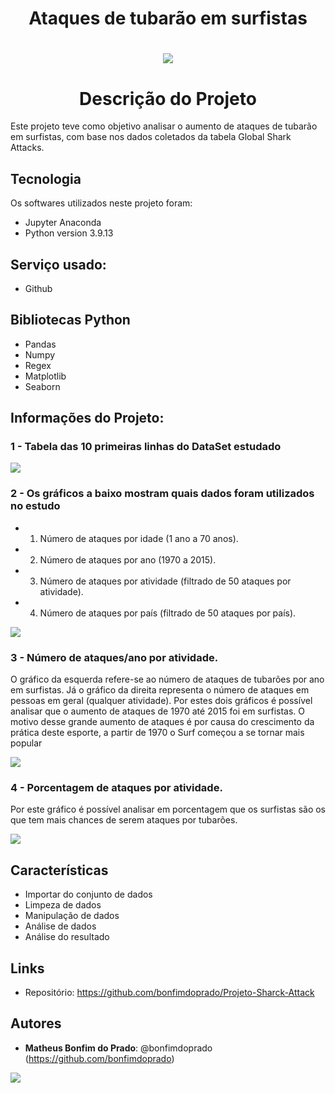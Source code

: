 # <h1 align="center"> Ataques de tubarão em surfistas </h1>

# <h1 align="center"> <img src="https://user-images.githubusercontent.com/119675645/221066262-4c4ad41c-7c6b-4f05-a116-c906ae504042.jpg" > </h1>


## <h1 align="center"> Descrição do Projeto </h1>

Este projeto teve como objetivo analisar o aumento de ataques de tubarão em surfistas, com base nos dados coletados da tabela Global Shark Attacks.


## Tecnologia

Os softwares utilizados neste projeto foram:

* Jupyter Anaconda
* Python version  3.9.13


## Serviço usado:

* Github


## Bibliotecas Python

* Pandas
* Numpy
* Regex
* Matplotlib
* Seaborn

## Informações do Projeto:

### 1 - Tabela das 10 primeiras linhas do DataSet estudado

<img src="https://user-images.githubusercontent.com/119675645/221323724-4b9c9154-a3ec-4863-b46c-67e8fc9eb72b.jpg" >

### 2 - Os gráficos a baixo mostram quais dados foram utilizados no estudo
* 1. Número de ataques por idade (1 ano a 70 anos).
* 2. Número de ataques por ano (1970 a 2015).
* 3. Número de ataques por atividade (filtrado de 50 ataques por atividade).
* 4. Número de ataques por país (filtrado de 50 ataques por país).
<img src="https://user-images.githubusercontent.com/119675645/221359756-e9eb685b-f595-4db3-afad-df371370559b.jpg" >

### 3 - Número de ataques/ano por atividade.
 O gráfico da esquerda refere-se ao número de ataques de tubarões por ano em surfistas. Já o gráfico da direita representa o número de ataques em pessoas em geral (qualquer atividade). Por estes dois gráficos é possível analisar que o aumento de ataques de 1970 até 2015 foi em surfistas. O motivo desse grande aumento de ataques é por causa do crescimento da prática deste esporte, a partir de 1970 o Surf começou a se tornar mais popular

<img src="https://user-images.githubusercontent.com/119675645/228008701-978d79d3-013f-466f-be1f-4779ec027c5c.jpg" >

### 4  - Porcentagem de ataques por atividade.
 Por este gráfico é possível analisar em porcentagem que os surfistas são os que tem mais chances de serem ataques por tubarões.

<img src="https://user-images.githubusercontent.com/119675645/221356399-b77f8fe2-a9f4-4c29-ae91-83a48c9be138.png" >


## Características

 - Importar do conjunto de dados
 - Limpeza de dados
 - Manipulação de dados
 - Análise de dados
 - Análise do resultado
 
 
## Links

  - Repositório: https://github.com/bonfimdoprado/Projeto-Sharck-Attack
  
  
## Autores

* **Matheus Bonfim do Prado**: @bonfimdoprado (https://github.com/bonfimdoprado)
 




<img src="https://user-images.githubusercontent.com/119675645/221360934-cec8e5c1-a4dd-43d1-ae94-4c53d4a82461.gif" >
